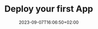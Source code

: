 ---
title: "Deploy your first App"
description: "Deploy your first Oakestra Application"
summary: ""
date: 2023-09-07T16:06:50+02:00
lastmod: 2023-09-07T16:06:50+02:00
draft: false
weight: 110
toc: false
sidebar:
  collapsed: true
seo:
  title: "Deploy your first Oakestra Application" # custom title (optional)
  description: "" # custom description (recommended)
  canonical: "" # custom canonical URL (optional)
  noindex: false # false (default) or true
---